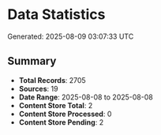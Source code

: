 # Data Statistics

Generated: 2025-08-09 03:07:33 UTC

## Summary

- **Total Records**: 2705
- **Sources**: 19
- **Date Range**: 2025-08-08 to 2025-08-08
- **Content Store Total**: 2
- **Content Store Processed**: 0
- **Content Store Pending**: 2
